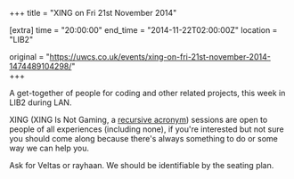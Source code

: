 +++
title = "XING on Fri 21st November 2014"

[extra]
time = "20:00:00"
end_time = "2014-11-22T02:00:00Z"
location = "LIB2"

original = "https://uwcs.co.uk/events/xing-on-fri-21st-november-2014-1474489104298/"    
+++

A get-together of people for coding and other related projects, this week in LIB2 during LAN.

XING (XING Is Not Gaming, a [recursive acronym](https://en.wikipedia.org/wiki/Recursive_acronym)) sessions are open to people of all experiences (including none), if you're interested but not sure you should come along because there's always something to do or some way we can help you.

Ask for Veltas or rayhaan. We should be identifiable by the seating plan.

